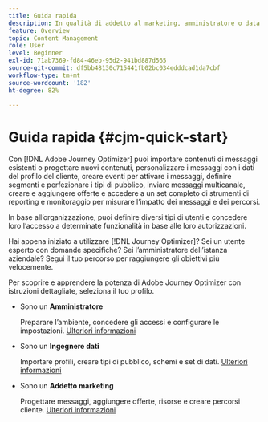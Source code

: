 ```yaml
---
title: Guida rapida
description: In qualità di addetto al marketing, amministratore o data engineer, scopri e apprendi le potenzialità di Adobe Journey Optimizer con istruzioni passo passo
feature: Overview
topic: Content Management
role: User
level: Beginner
exl-id: 71ab7369-fd84-46eb-95d2-941bd887d565
source-git-commit: df5bb48130c715441fb02bc034edddcad1da7cbf
workflow-type: tm+mt
source-wordcount: '182'
ht-degree: 82%

---
```


# Guida rapida {#cjm-quick-start}

Con [!DNL Adobe Journey Optimizer] puoi importare contenuti di messaggi esistenti o progettare nuovi contenuti, personalizzare i messaggi con i dati del profilo del cliente, creare eventi per attivare i messaggi, definire segmenti e perfezionare i tipi di pubblico, inviare messaggi multicanale, creare e aggiungere offerte e accedere a un set completo di strumenti di reporting e monitoraggio per misurare l’impatto dei messaggi e dei percorsi.

In base all’organizzazione, puoi definire diversi tipi di utenti e concedere loro l’accesso a determinate funzionalità in base alle loro autorizzazioni.

Hai appena iniziato a utilizzare [!DNL Journey Optimizer]? Sei un utente esperto con domande specifiche? Sei l’amministratore dell’istanza aziendale? Segui il tuo percorso per raggiungere gli obiettivi più velocemente.

Per scoprire e apprendere la potenza di Adobe Journey Optimizer con istruzioni dettagliate, seleziona il tuo profilo.

* Sono un **Amministratore**

   Preparare l’ambiente, concedere gli accessi e configurare le impostazioni. [Ulteriori informazioni](path/administrator.md)

* Sono un **Ingegnere dati**

   Importare profili, creare tipi di pubblico, schemi e set di dati. [Ulteriori informazioni](path/data-engineer.md)

* Sono un **Addetto marketing**

   Progettare messaggi, aggiungere offerte, risorse e creare percorsi cliente. [Ulteriori informazioni](path/marketer.md)
